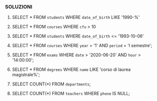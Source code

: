### SOLUZIONI

1. SELECT \* FROM `students` WHERE `date_of_birth` LIKE '1990-%'

2. SELECT \* FROM `courses` WHERE `cfu` > 10

3. SELECT \* FROM `students` WHERE `date_of_birth` <= '1993-10-06'

4. SELECT \* FROM `courses` WHERE `year` = '1' AND `period` = 'I semestre';

5. SELECT \* FROM `exams` WHERE `date` > '2020-06-20' AND `hour` > '14:00:00';

6. SELECT \* FROM `degrees` WHERE `name` LIKE 'corso di laurea magistrale%';

7. SELECT COUNT(\*) FROM `departments`;

8. SELECT COUNT(\*) FROM `teachers` WHERE `phone` IS NULL;
